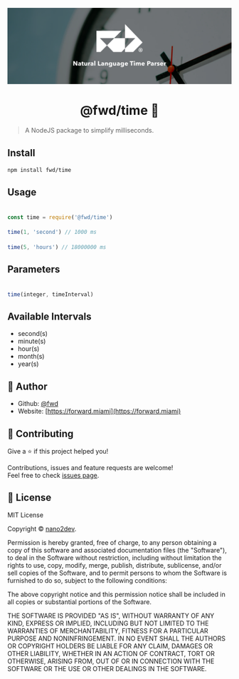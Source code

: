 ![Cover](https://raw.githubusercontent.com/fwd/time/master/.github/cover.png)

<h1 align="center">@fwd/time 💾</h1>

> A NodeJS package to simplify milliseconds.

## Install

```sh
npm install fwd/time
```

## Usage

```js

const time = require('@fwd/time')

time(1, 'second') // 1000 ms

time(5, 'hours') // 18000000 ms

```

## Parameters

```js

time(integer, timeInterval)

````

## Available Intervals

- second(s)
- minute(s)
- hour(s)
- month(s)
- year(s)

## 👤 Author

* Github: [@fwd](https://github.com/fwd)
* Website: [https://forward.miami](https://forward.miami)

## 🤝 Contributing

Give a ⭐️ if this project helped you!

Contributions, issues and feature requests are welcome! <br />Feel free to check [issues page](https://github.com/fwd/time/issues).

## 📝 License

MIT License

Copyright © [nano2dev](https://github.com/nano2dev).

Permission is hereby granted, free of charge, to any person obtaining a copy
of this software and associated documentation files (the "Software"), to deal
in the Software without restriction, including without limitation the rights
to use, copy, modify, merge, publish, distribute, sublicense, and/or sell
copies of the Software, and to permit persons to whom the Software is
furnished to do so, subject to the following conditions:

The above copyright notice and this permission notice shall be included in all
copies or substantial portions of the Software.

THE SOFTWARE IS PROVIDED "AS IS", WITHOUT WARRANTY OF ANY KIND, EXPRESS OR
IMPLIED, INCLUDING BUT NOT LIMITED TO THE WARRANTIES OF MERCHANTABILITY,
FITNESS FOR A PARTICULAR PURPOSE AND NONINFRINGEMENT. IN NO EVENT SHALL THE
AUTHORS OR COPYRIGHT HOLDERS BE LIABLE FOR ANY CLAIM, DAMAGES OR OTHER
LIABILITY, WHETHER IN AN ACTION OF CONTRACT, TORT OR OTHERWISE, ARISING FROM,
OUT OF OR IN CONNECTION WITH THE SOFTWARE OR THE USE OR OTHER DEALINGS IN THE
SOFTWARE.


